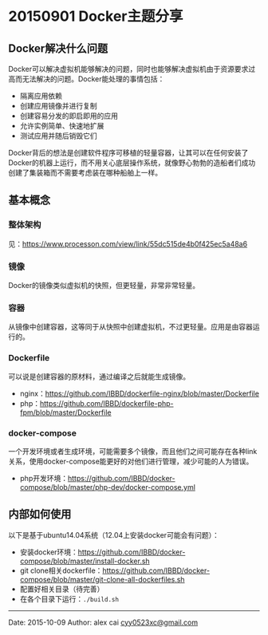 # 20150901 Docker主题分享

## Docker解决什么问题

Docker可以解决虚拟机能够解决的问题，同时也能够解决虚拟机由于资源要求过高而无法解决的问题。Docker能处理的事情包括：

- 隔离应用依赖
- 创建应用镜像并进行复制
- 创建容易分发的即启即用的应用
- 允许实例简单、快速地扩展
- 测试应用并随后销毁它们

Docker背后的想法是创建软件程序可移植的轻量容器，让其可以在任何安装了Docker的机器上运行，而不用关心底层操作系统，就像野心勃勃的造船者们成功创建了集装箱而不需要考虑装在哪种船舶上一样。

## 基本概念

### 整体架构

见：https://www.processon.com/view/link/55dc515de4b0f425ec5a48a6

### 镜像

Docker的镜像类似虚拟机的快照，但更轻量，非常非常轻量。

### 容器

从镜像中创建容器，这等同于从快照中创建虚拟机，不过更轻量。应用是由容器运行的。

### Dockerfile

可以说是创建容器的原材料，通过编译之后就能生成镜像。

- nginx：https://github.com/IBBD/dockerfile-nginx/blob/master/Dockerfile
- php：https://github.com/IBBD/dockerfile-php-fpm/blob/master/Dockerfile

### docker-compose

一个开发环境或者生成环境，可能需要多个镜像，而且他们之间可能存在各种link关系，使用docker-compose能更好的对他们进行管理，减少可能的人为错误。

- php开发环境：https://github.com/IBBD/docker-compose/blob/master/php-dev/docker-compose.yml

## 内部如何使用

以下是基于ubuntu14.04系统（12.04上安装docker可能会有问题）：

- 安装docker环境：https://github.com/IBBD/docker-compose/blob/master/install-docker.sh
- git clone相关dockerfile：https://github.com/IBBD/docker-compose/blob/master/git-clone-all-dockerfiles.sh
- 配置好相关目录（待完善）
- 在各个目录下运行：`./build.sh`



---------

Date: 2015-10-09  Author: alex cai <cyy0523xc@gmail.com>
